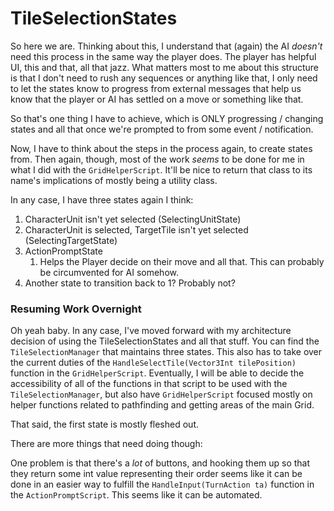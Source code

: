 # TileSelectionStates
So here we are. Thinking about this, I understand that (again) the AI *doesn't* need this process in the same way the player does. The player has helpful UI, this and that, all that jazz. What matters most to me about this structure is that I don't need to rush any sequences or anything like that, I only need to let the states know to progress from external messages that help us know that the player or AI has settled on a move or something like that.

So that's one thing I have to achieve, which is ONLY progressing / changing states and all that once we're prompted to from some event / notification.

Now, I have to think about the steps in the process again, to create states from. Then again, though, most of the work *seems* to be done for me in what I did with the `GridHelperScript`. It'll be nice to return that class to its name's implications of mostly being a utility class.

In any case, I have three states again I think:
1. CharacterUnit isn't yet selected (SelectingUnitState)
2. CharacterUnit is selected, TargetTile isn't yet selected (SelectingTargetState)
3. ActionPromptState
	1. Helps the Player decide on their move and all that. This can probably be circumvented for AI somehow.
4. Another state to transition back to 1? Probably not?

### Resuming Work Overnight
Oh yeah baby.
In any case, I've moved forward with my architecture decision of using the TileSelectionStates and all that stuff. You can find the `TileSelectionManager` that maintains three states. This also has to take over the current duties of the `HandleSelectTile(Vector3Int tilePosition)` function in the `GridHelperScript`. Eventually, I will be able to decide the accessibility of all of the functions in that script to be used with the `TileSelectionManager`, but also have `GridHelperScript` focused mostly on helper functions related to pathfinding and getting areas of the main Grid.

That said, the first state is mostly fleshed out.

There are more things that need doing though:

One problem is that there's a *lot* of buttons, and hooking  them up so that they return some int value representing their order seems like it can be done in an easier way to fulfill the `HandleInput(TurnAction ta)` function in the `ActionPromptScript`. This seems like it can be automated.